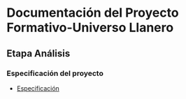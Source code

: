 # Documentación del Proyecto Formativo-Universo Llanero

## Etapa Análisis

### Especificación del proyecto

- [Especificación](Especificación.md)

